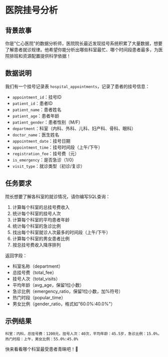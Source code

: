 # 医院挂号分析

## 背景故事
你是"仁心医院"的数据分析师，医院院长最近发现挂号系统积累了大量数据，想要了解患者就诊规律。他希望你能分析出哪些科室最忙、哪个时间段患者最多，为医院排班和资源配置提供科学依据！

## 数据说明
我们有一个挂号记录表 `hospital_appointments`，记录了患者的挂号信息：

- `appointment_id`：挂号ID
- `patient_id`：患者ID
- `patient_name`：患者姓名
- `patient_age`：患者年龄
- `patient_gender`：患者性别（M/F）
- `department`：科室（内科、外科、儿科、妇产科、骨科、眼科）
- `doctor_name`：医生姓名
- `appointment_date`：挂号日期
- `appointment_time`：挂号时间段（上午/下午）
- `registration_fee`：挂号费（元）
- `is_emergency`：是否急诊（1/0）
- `visit_type`：就诊类型（初诊/复诊）

## 任务要求
院长想要了解各科室的就诊情况，请你编写SQL查询：

1. 计算每个科室的总挂号费收入
2. 统计每个科室的挂号人次
3. 计算每个科室的平均患者年龄
4. 统计每个科室的急诊比例
5. 找出每个科室就诊人次最多的时间段（上午/下午）
6. 计算每个科室的男女患者比例
7. 按总挂号费收入降序排列

返回字段：
- 科室名称（department）
- 总挂号费（total_fee）
- 挂号人次（total_visits）
- 平均年龄（avg_age，保留1位小数）
- 急诊比例（emergency_ratio，保留1位小数，加%符号）
- 热门时段（popular_time）
- 男女比例（gender_ratio，格式如"60.0%:40.0%"）

## 示例结果
```
科室：内科，总挂号费：1200元，挂号人次：40次，平均年龄：45.5岁，急诊比例：15.0%，热门时段：上午，男女比例：55.0%:45.0%
```

快来看看哪个科室最受患者青睐吧！🏥 